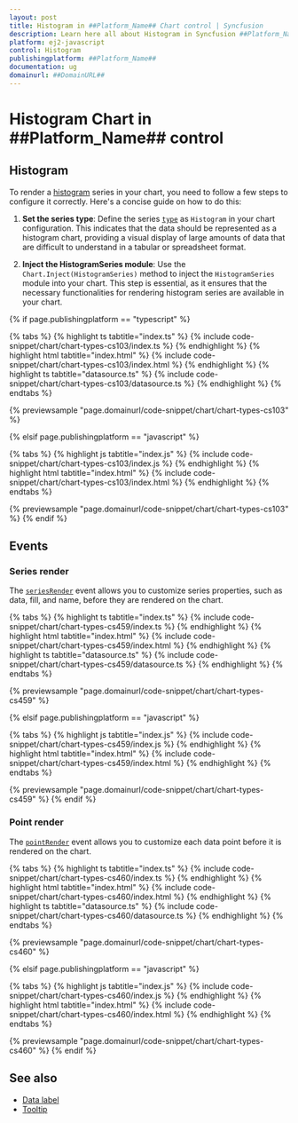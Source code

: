 ```yaml
---
layout: post
title: Histogram in ##Platform_Name## Chart control | Syncfusion
description: Learn here all about Histogram in Syncfusion ##Platform_Name## Chart control of Syncfusion Essential JS 2 and more.
platform: ej2-javascript
control: Histogram 
publishingplatform: ##Platform_Name##
documentation: ug
domainurl: ##DomainURL##
---
```


# Histogram Chart in ##Platform_Name## control

## Histogram

To render a [histogram](https://www.syncfusion.com/javascript-ui-controls/js-charts/chart-types/histogram-chart) series in your chart, you need to follow a few steps to configure it correctly. Here's a concise guide on how to do this:
 
1. **Set the series type**: Define the series [`type`](../../api/chart/series/#type) as `Histogram` in your chart configuration. This indicates that the data should be represented as a histogram chart, providing a visual display of large amounts of data that are difficult to understand in a tabular or spreadsheet format.
 
2. **Inject the HistogramSeries module**: Use the `Chart.Inject(HistogramSeries)` method to inject the `HistogramSeries` module into your chart. This step is essential, as it ensures that the necessary functionalities for rendering histogram series are available in your chart.

{% if page.publishingplatform == "typescript" %}

{% tabs %}
{% highlight ts tabtitle="index.ts" %}
{% include code-snippet/chart/chart-types-cs103/index.ts %}
{% endhighlight %}
{% highlight html tabtitle="index.html" %}
{% include code-snippet/chart/chart-types-cs103/index.html %}
{% endhighlight %}
{% highlight ts tabtitle="datasource.ts" %}
{% include code-snippet/chart/chart-types-cs103/datasource.ts %}
{% endhighlight %}
{% endtabs %}
        
{% previewsample "page.domainurl/code-snippet/chart/chart-types-cs103" %}

{% elsif page.publishingplatform == "javascript" %}

{% tabs %}
{% highlight js tabtitle="index.js" %}
{% include code-snippet/chart/chart-types-cs103/index.js %}
{% endhighlight %}
{% highlight html tabtitle="index.html" %}
{% include code-snippet/chart/chart-types-cs103/index.html %}
{% endhighlight %}
{% endtabs %}

{% previewsample "page.domainurl/code-snippet/chart/chart-types-cs103" %}
{% endif %}

## Events

### Series render

The [`seriesRender`](../../api/chart#seriesrender) event allows you to customize series properties, such as data, fill, and name, before they are rendered on the chart.

{% tabs %}
{% highlight ts tabtitle="index.ts" %}
{% include code-snippet/chart/chart-types-cs459/index.ts %}
{% endhighlight %}
{% highlight html tabtitle="index.html" %}
{% include code-snippet/chart/chart-types-cs459/index.html %}
{% endhighlight %}
{% highlight ts tabtitle="datasource.ts" %}
{% include code-snippet/chart/chart-types-cs459/datasource.ts %}
{% endhighlight %}
{% endtabs %}
        
{% previewsample "page.domainurl/code-snippet/chart/chart-types-cs459" %}

{% elsif page.publishingplatform == "javascript" %}

{% tabs %}
{% highlight js tabtitle="index.js" %}
{% include code-snippet/chart/chart-types-cs459/index.js %}
{% endhighlight %}
{% highlight html tabtitle="index.html" %}
{% include code-snippet/chart/chart-types-cs459/index.html %}
{% endhighlight %}
{% endtabs %}

{% previewsample "page.domainurl/code-snippet/chart/chart-types-cs459" %}
{% endif %}

### Point render

The [`pointRender`](../../api/chart#pointrender) event allows you to customize each data point before it is rendered on the chart.

{% tabs %}
{% highlight ts tabtitle="index.ts" %}
{% include code-snippet/chart/chart-types-cs460/index.ts %}
{% endhighlight %}
{% highlight html tabtitle="index.html" %}
{% include code-snippet/chart/chart-types-cs460/index.html %}
{% endhighlight %}
{% highlight ts tabtitle="datasource.ts" %}
{% include code-snippet/chart/chart-types-cs460/datasource.ts %}
{% endhighlight %}
{% endtabs %}
        
{% previewsample "page.domainurl/code-snippet/chart/chart-types-cs460" %}

{% elsif page.publishingplatform == "javascript" %}

{% tabs %}
{% highlight js tabtitle="index.js" %}
{% include code-snippet/chart/chart-types-cs460/index.js %}
{% endhighlight %}
{% highlight html tabtitle="index.html" %}
{% include code-snippet/chart/chart-types-cs460/index.html %}
{% endhighlight %}
{% endtabs %}

{% previewsample "page.domainurl/code-snippet/chart/chart-types-cs460" %}
{% endif %}

## See also

* [Data label](../data-labels/)
* [Tooltip](../tool-tip/)